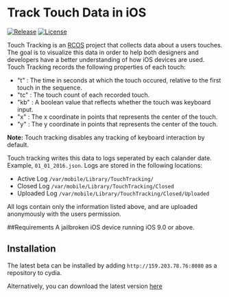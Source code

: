 # Track Touch Data in iOS
<a href="https://github.com/Frostbitee08/iOS-Touch-Tracking"><img alt="Release" src="https://img.shields.io/github/release/frostbitee08/iOS-Touch-Tracking.svg" /></a>
<a href="https://github.com/Frostbitee08/iOS-Touch-Tracking/blob/master/License.txt"><img alt="License" src="https://img.shields.io/github/license/mashape/apistatus.svg?maxAge=2592000" /></a>

Touch Tracking is an [RCOS](http://rcos.io) project that collects data about a users touches. The goal is to visualize this data in order to help both designers and developers have a better understanding of how iOS devices are used. Touch Tracking records the following properties of each touch:

* "t" : The time in seconds at which the touch occured, relative to the first touch in the sequence.
* "tc" : The touch count of each recorded touch.
* "kb" : A boolean value that reflects whether the touch was keyboard input.
* "x" : The x coordinate in points that represents the center of the touch.
* "y" : The y coordinate in points that represents the center of the touch.
 
<b>Note:</b> Touch tracking disables any tracking of keyboard interaction by default. 

Touch tracking writes this data to logs seperated by each calander date. Example, `01_01_2016.json`. Logs are stored in the following locations:

* Active Log `/var/mobile/Library/TouchTracking/`
* Closed Log `/var/mobile/Library/TouchTracking/Closed`
* Uploaded Log `/var/mobile/Library/TouchTracking/Closed/Uploaded`

All logs contain only the information listed above, and are uploaded anonymously with the users permission.

##Requirements
A jailbroken iOS device running iOS 9.0 or above.

## Installation
The latest beta can be installed by adding `http://159.203.78.76:8080` as a repository to cydia.

Alternatively, you can download the latest version [here](https://www.dropbox.com/s/m2bcxg2qvqht3nr/com.roccodelpriore.touchtracking_0.4-15_iphoneos-arm.deb?dl=0)
